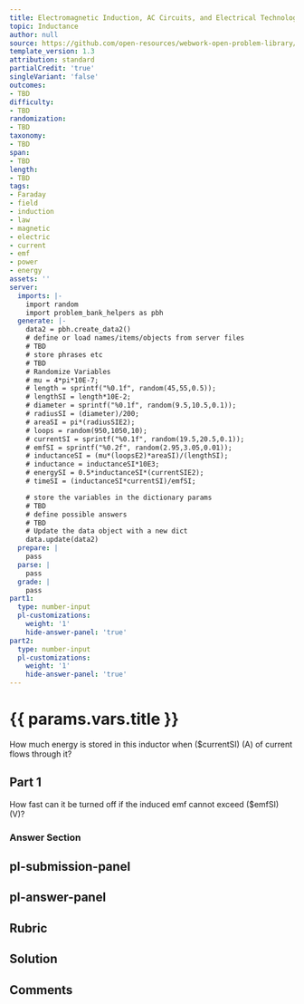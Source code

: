 ```yaml
---
title: Electromagnetic Induction, AC Circuits, and Electrical Technologies
topic: Inductance
author: null
source: https://github.com/open-resources/webwork-open-problem-library/tree/master/Contrib/BrockPhysics/College_Physics_Urone/23.Electromagnetic_Induction_AC_Circuits_and_Electrical_Technologies/23-09.Inductance/NU_U17_23_09_008.pg
template_version: 1.3
attribution: standard
partialCredit: 'true'
singleVariant: 'false'
outcomes:
- TBD
difficulty:
- TBD
randomization:
- TBD
taxonomy:
- TBD
span:
- TBD
length:
- TBD
tags:
- Faraday
- field
- induction
- law
- magnetic
- electric
- current
- emf
- power
- energy
assets: ''
server:
  imports: |-
    import random
    import problem_bank_helpers as pbh
  generate: |-
    data2 = pbh.create_data2()
    # define or load names/items/objects from server files
    # TBD
    # store phrases etc
    # TBD
    # Randomize Variables
    # mu = 4*pi*10E-7;
    # length = sprintf("%0.1f", random(45,55,0.5));
    # lengthSI = length*10E-2;
    # diameter = sprintf("%0.1f", random(9.5,10.5,0.1));
    # radiusSI = (diameter)/200;
    # areaSI = pi*(radiusSIE2);
    # loops = random(950,1050,10);
    # currentSI = sprintf("%0.1f", random(19.5,20.5,0.1));
    # emfSI = sprintf("%0.2f", random(2.95,3.05,0.01));
    # inductanceSI = (mu*(loopsE2)*areaSI)/(lengthSI);
    # inductance = inductanceSI*10E3;
    # energySI = 0.5*inductanceSI*(currentSIE2);
    # timeSI = (inductanceSI*currentSI)/emfSI;

    # store the variables in the dictionary params
    # TBD
    # define possible answers
    # TBD
    # Update the data object with a new dict
    data.update(data2)
  prepare: |
    pass
  parse: |
    pass
  grade: |
    pass
part1:
  type: number-input
  pl-customizations:
    weight: '1'
    hide-answer-panel: 'true'
part2:
  type: number-input
  pl-customizations:
    weight: '1'
    hide-answer-panel: 'true'
---
```


# {{ params.vars.title }} 


How much energy is stored in this inductor when ($currentSI) (A) of current flows through it?

## Part 1 
How fast can it be turned off if the induced emf cannot exceed ($emfSI) (V)? 


 ### Answer Section


## pl-submission-panel 


## pl-answer-panel 


## Rubric 


## Solution 


## Comments 


